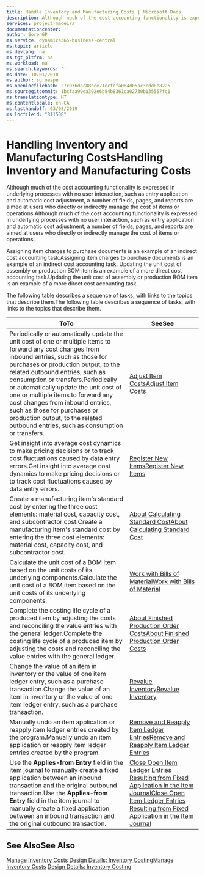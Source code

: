 ```yaml
---
title: Handle Inventory and Manufacturing Costs | Microsoft Docs
description: Although much of the cost accounting functionality is expressed in underlying processes with no user interaction, such as entry application and automatic cost adjustment, a number of fields, pages, and reports are aimed at users who directly or indirectly manage the cost of items or operations.
services: project-madeira
documentationcenter: ''
author: SorenGP
ms.service: dynamics365-business-central
ms.topic: article
ms.devlang: na
ms.tgt_pltfrm: na
ms.workload: na
ms.search.keywords: ''
ms.date: 10/01/2018
ms.author: sgroespe
ms.openlocfilehash: 27c036dac88bce71ecfefa064d05ac3cdd8e8225
ms.sourcegitcommit: 1bcfaa99ea302e6b84b8361ca02730b135557fc1
ms.translationtype: HT
ms.contentlocale: en-CA
ms.lasthandoff: 03/08/2019
ms.locfileid: "811508"
---
```

# <a name="handling-inventory-and-manufacturing-costs"></a><span data-ttu-id="03491-103">Handling Inventory and Manufacturing Costs</span><span class="sxs-lookup"><span data-stu-id="03491-103">Handling Inventory and Manufacturing Costs</span></span>
<span data-ttu-id="03491-104">Although much of the cost accounting functionality is expressed in underlying processes with no user interaction, such as entry application and automatic cost adjustment, a number of fields, pages, and reports are aimed at users who directly or indirectly manage the cost of items or operations.</span><span class="sxs-lookup"><span data-stu-id="03491-104">Although much of the cost accounting functionality is expressed in underlying processes with no user interaction, such as entry application and automatic cost adjustment, a number of fields, pages, and reports are aimed at users who directly or indirectly manage the cost of items or operations.</span></span>  

 <span data-ttu-id="03491-105">Assigning item charges to purchase documents is an example of an indirect cost accounting task.</span><span class="sxs-lookup"><span data-stu-id="03491-105">Assigning item charges to purchase documents is an example of an indirect cost accounting task.</span></span> <span data-ttu-id="03491-106">Updating the unit cost of assembly or production BOM item is an example of a more direct cost accounting task.</span><span class="sxs-lookup"><span data-stu-id="03491-106">Updating the unit cost of assembly or production BOM item is an example of a more direct cost accounting task.</span></span>  

 <span data-ttu-id="03491-107">The following table describes a sequence of tasks, with links to the topics that describe them.</span><span class="sxs-lookup"><span data-stu-id="03491-107">The following table describes a sequence of tasks, with links to the topics that describe them.</span></span>   

|<span data-ttu-id="03491-108">**To**</span><span class="sxs-lookup"><span data-stu-id="03491-108">**To**</span></span>|<span data-ttu-id="03491-109">**See**</span><span class="sxs-lookup"><span data-stu-id="03491-109">**See**</span></span>|  
|------------|-------------|  
|<span data-ttu-id="03491-110">Periodically or automatically update the unit cost of one or multiple items to forward any cost changes from inbound entries, such as those for purchases or production output, to the related outbound entries, such as consumption or transfers.</span><span class="sxs-lookup"><span data-stu-id="03491-110">Periodically or automatically update the unit cost of one or multiple items to forward any cost changes from inbound entries, such as those for purchases or production output, to the related outbound entries, such as consumption or transfers.</span></span>|[<span data-ttu-id="03491-111">Adjust Item Costs</span><span class="sxs-lookup"><span data-stu-id="03491-111">Adjust Item Costs</span></span>](inventory-how-adjust-item-costs.md)|  
|<span data-ttu-id="03491-112">Get insight into average cost dynamics to make pricing decisions or to track cost fluctuations caused by data entry errors.</span><span class="sxs-lookup"><span data-stu-id="03491-112">Get insight into average cost dynamics to make pricing decisions or to track cost fluctuations caused by data entry errors.</span></span>|[<span data-ttu-id="03491-113">Register New Items</span><span class="sxs-lookup"><span data-stu-id="03491-113">Register New Items</span></span>](inventory-how-register-new-items.md)|  
|<span data-ttu-id="03491-114">Create a manufacturing item's standard cost by entering the three cost elements: material cost, capacity cost, and subcontractor cost.</span><span class="sxs-lookup"><span data-stu-id="03491-114">Create a manufacturing item's standard cost by entering the three cost elements: material cost, capacity cost, and subcontractor cost.</span></span>|[<span data-ttu-id="03491-115">About Calculating Standard Cost</span><span class="sxs-lookup"><span data-stu-id="03491-115">About Calculating Standard Cost</span></span>](finance-about-calculating-standard-cost.md)|  
|<span data-ttu-id="03491-116">Calculate the unit cost of a BOM item based on the unit costs of its underlying components.</span><span class="sxs-lookup"><span data-stu-id="03491-116">Calculate the unit cost of a BOM item based on the unit costs of its underlying components.</span></span>|[<span data-ttu-id="03491-117">Work with Bills of Material</span><span class="sxs-lookup"><span data-stu-id="03491-117">Work with Bills of Material</span></span>](inventory-how-work-BOMs.md)|  
|<span data-ttu-id="03491-118">Complete the costing life cycle of a produced item by adjusting the costs and reconciling the value entries with the general ledger.</span><span class="sxs-lookup"><span data-stu-id="03491-118">Complete the costing life cycle of a produced item by adjusting the costs and reconciling the value entries with the general ledger.</span></span>|[<span data-ttu-id="03491-119">About Finished Production Order Costs</span><span class="sxs-lookup"><span data-stu-id="03491-119">About Finished Production Order Costs</span></span>](finance-about-finished-production-order-costs.md)|  
|<span data-ttu-id="03491-120">Change the value of an item in inventory or the value of one item ledger entry, such as a purchase transaction.</span><span class="sxs-lookup"><span data-stu-id="03491-120">Change the value of an item in inventory or the value of one item ledger entry, such as a purchase transaction.</span></span>|[<span data-ttu-id="03491-121">Revalue Inventory</span><span class="sxs-lookup"><span data-stu-id="03491-121">Revalue Inventory</span></span>](inventory-how-revalue-inventory.md)|
|<span data-ttu-id="03491-122">Manually undo an item application or reapply item ledger entries created by the program.</span><span class="sxs-lookup"><span data-stu-id="03491-122">Manually undo an item application or reapply item ledger entries created by the program.</span></span>|[<span data-ttu-id="03491-123">Remove and Reapply Item Ledger Entries</span><span class="sxs-lookup"><span data-stu-id="03491-123">Remove and Reapply Item Ledger Entries</span></span>](finance-how-to-remove-and-reapply-item-entries.md)|  
|<span data-ttu-id="03491-124">Use the **Applies-from Entry** field in the item journal to manually create a fixed application between an inbound transaction and the original outbound transaction.</span><span class="sxs-lookup"><span data-stu-id="03491-124">Use the **Applies-from Entry** field in the item journal to manually create a fixed application between an inbound transaction and the original outbound transaction.</span></span>|[<span data-ttu-id="03491-125">Close Open Item Ledger Entries Resulting from Fixed Application in the Item Journal</span><span class="sxs-lookup"><span data-stu-id="03491-125">Close Open Item Ledger Entries Resulting from Fixed Application in the Item Journal</span></span>](finance-how-to-close-open-item-ledger-entries-resulting-from-fixed-application-in-the-item-journal.md)|  

## <a name="see-also"></a><span data-ttu-id="03491-126">See Also</span><span class="sxs-lookup"><span data-stu-id="03491-126">See Also</span></span>  
<span data-ttu-id="03491-127">[Manage Inventory Costs](finance-manage-inventory-costs.md)
[Design Details: Inventory Costing](design-details-inventory-costing.md)</span><span class="sxs-lookup"><span data-stu-id="03491-127">[Manage Inventory Costs](finance-manage-inventory-costs.md)
[Design Details: Inventory Costing](design-details-inventory-costing.md)</span></span>
